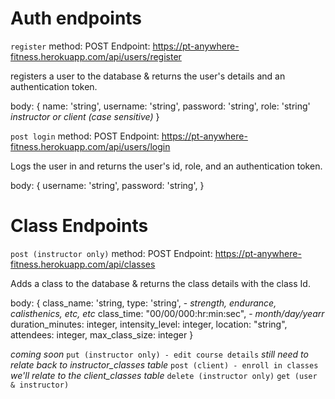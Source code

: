 # Auth endpoints

`register`
method: POST
Endpoint: https://pt-anywhere-fitness.herokuapp.com/api/users/register

registers a user to the database & returns the user's details and an authentication token.

body: {
    name: 'string',
    username: 'string',
    password: 'string',
    role: 'string' *instructor or client (case sensitive)*
}

`post login`
method: POST
Endpoint: https://pt-anywhere-fitness.herokuapp.com/api/users/login

Logs the user in and returns the user's id, role, and an authentication token.

body: {
    username: 'string',
    password: 'string',
}


# Class Endpoints

`post (instructor only)`
method: POST
Endpoint: https://pt-anywhere-fitness.herokuapp.com/api/classes

Adds a class to the database & returns the class details with the class Id.

body: {
    class_name: 'string,
    type: 'string', - *strength, endurance, calisthenics, etc, etc*
    class_time: "00/00/000:hr:min:sec", - *month/day/yearr*
    duration_minutes: integer,
    intensity_level: integer,
    location: "string",
    attendees: integer,
    max_class_size: integer
}

*coming soon*
`put (instructor only) - edit course details` *still need to relate back to instructor_classes table*
`post (client) - enroll in classes` *we'll relate to the client_classes table*
`delete (instructor only)`
`get (user & instructor)`

